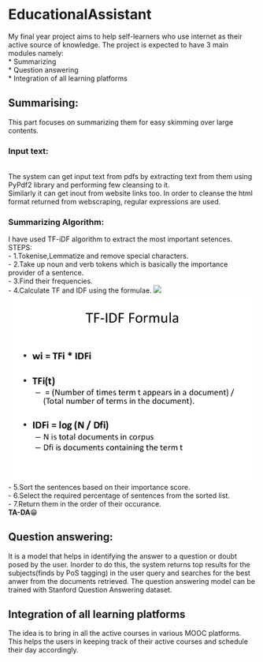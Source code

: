 # EducationalAssistant
My final year project aims to help self-learners who use internet as their active source of knowledge. The project is expected to have 3 main modules namely:
<br>* Summarizing
<br>* Question answering
<br>* Integration of all learning platforms

## Summarising:
This part focuses on summarizing them for easy skimming over large contents.
### Input text:
<br>The system can get input text from pdfs by extracting text from them using PyPdf2 library and performing few cleansing to it.
<br>Similarly it can get inout from website links too. In order to cleanse the html format returned from webscraping, regular expressions are used.
### Summarizing Algorithm:
I have used TF-iDF algorithm to extract the most important setences.
<br>STEPS:
<br>- 1.Tokenise,Lemmatize and remove special characters.
<br>- 2.Take up noun and verb tokens which is basically the importance provider of a sentence.
<br>- 3.Find their frequencies.
<br>- 4.Calculate TF and IDF using the formulae.
![](/tfidf.png)
![](https://github.com/AthiraKarthe/EducationAssistant/blob/master/tfidf.jpg)
<br>-  5.Sort the sentences based on their importance score.
<br>- 6.Select the required percentage  of sentences from the sorted list.
<br>- 7.Return them in the order of their occurance.
<br>                                                   **TA-DA**:grin:
## Question answering:
It is a model that helps in identifying the answer to a question or doubt posed by the user. Inorder to do this, the system returns top results for the subjects(finds by PoS tagging) in the user query and searches for the best anwer from the documents retrieved. The question answering model can be trained with Stanford Question Answering dataset.
## Integration of all learning platforms
The idea is to bring in all the active courses in various MOOC platforms. This helps the users in keeping track of their active courses and schedule their day accordingly.
